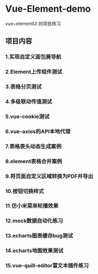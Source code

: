 # Vue-Element-demo
vue+elementUI  的项目练习
## 项目内容
### 1.实现自定义面包屑导航
### 2.Element上传组件测试
### 3.表格分页测试
### 4.多级联动传值测试
### 5.vue-cookie测试
### 6.vue-axios的API本地代理
### 7.表格表头动态生成案例
### 8.element表格合并案例
### 9.将页面自定义区域转换为PDF并导出
### 10.按钮切换样式
### 11.仿小米菜单轮播效果
### 12.mock数据自动化练习
### 13.echarts图表缓存bug测试
### 14.echarts地图效果测试
### 15.vue-quill-editor富文本插件练习
